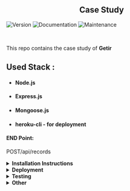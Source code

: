 <h2  align="center">Case Study</h2>
<p>
  <img alt="Version" src="https://img.shields.io/badge/version-1.0.0-blue.svg?cacheSeconds=2592000" />
 <img alt="Documentation" src="https://img.shields.io/badge/documentation-yes-brightgreen.svg" />
 <img alt="Maintenance" src="https://img.shields.io/badge/Maintained%3F-yes-green.svg" />

</p>

<br>

This repo contains the case study of **Getir**

## Used Stack :

- #### Node.js

- #### Express.js

- #### Mongoose.js

- #### heroku-cli - for deployment

#### END Point:

POST/api/records

<details><summary><b>Installation Instructions</b></summary><br>

<summary>You must have the Node.js and npm  installed before this steps.For more[Node.js](https://nodejs.org/en/download/) </summary><br/>

1. Clone the Repo:

```

$ git clone git@github.com:rizikolik/CaseStudy.git

$ cd CaseStudy

```

2. Install the app with the help of `package.json`:

```

$ npm install

```

3. Start the server :

```

$ npm start



```

Now its ready at your configured port or at http://localhost:8000/api/records

</details>

<details><summary><b>Deployment </b></summary><br>

Deployed on Heroku @ https://casestudyof-getir.herokuapp.com/api/records

Check collection with Postman : <br>

<p  align="left">

[![Run in Postman](https://run.pstmn.io/button.svg)](https://www.getpostman.com/collections/01a888533e8dcbf92258)

</p>
</details>
<details><summary><b>Testing </b></summary><br>

After cloning the app and installation process please run :

```
$npm run test
```

</details>

<details><summary><b>Other</b></summary><br>

## Authors

👤 Yunus TURE

- Github: [@rizikolik](https://github.com/rizikolik)

## How to contribute ?

Contributions, issues and feature requests are welcome!
Feel free to check issues page.

Fork it (https://github.com/rizikolik/CaseStudy.git/fork) <br>
Create your working branch (git checkout -b [choose-a-name]) <br>
Commit your changes (git commit-m "commit") <br>
Push to the branch (git push origin [chosen-name]) <br>
Create a new Pull Request

### Improvement Ideas

Test cases could be improved and error message names could be better. <br>
A documentation page that explians data flow could be good.

</details>
